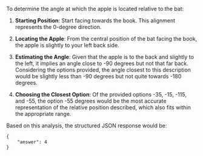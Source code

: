 To determine the angle at which the apple is located relative to the bat:

1. **Starting Position**: Start facing towards the book. This alignment represents the 0-degree direction.
  
2. **Locating the Apple**: From the central position of the bat facing the book, the apple is slightly to your left back side.

3. **Estimating the Angle**: Given that the apple is to the back and slightly to the left, it implies an angle close to -90 degrees but not that far back. Considering the options provided, the angle closest to this description would be slightly less than -90 degrees but not quite towards -180 degrees.

4. **Choosing the Closest Option**: Of the provided options -35, -15, -115, and -55, the option -55 degrees would be the most accurate representation of the relative position described, which also fits within the appropriate range.

Based on this analysis, the structured JSON response would be:

```
{
    "answer": 4
}
```